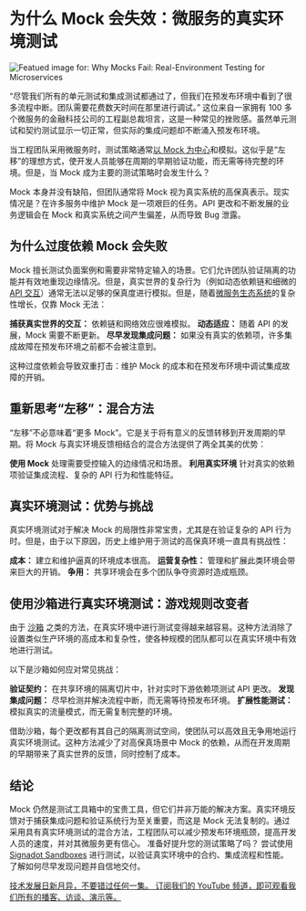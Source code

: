 # 为什么 Mock 会失效：微服务的真实环境测试

![Featued image for: Why Mocks Fail: Real-Environment Testing for Microservices](https://cdn.thenewstack.io/media/2025/01/6a6a949e-chaos-1024x576.jpg)

“尽管我们所有的单元测试和集成测试都通过了，但我们在预发布环境中看到了很多流程中断。团队需要花费数天时间在那里进行调试。” 这位来自一家拥有 100 多个微服务的金融科技公司的工程副总裁坦言，这是一种常见的挫败感。虽然单元测试和契约测试显示一切正常，但实际的集成问题却不断涌入预发布环境。

当工程团队采用微服务时，测试策略通常[以 Mock 为中心](https://thenewstack.io/the-struggle-to-test-microservices-before-merging/)和模拟。这似乎是“左移”的理想方式，使开发人员能够在周期的早期验证功能，而无需等待完整的环境。但是，当 Mock 成为主要的测试策略时会发生什么？

Mock 本身并没有缺陷，但团队通常将 Mock 视为真实系统的高保真表示。现实情况是？在许多服务中维护 Mock 是一项艰巨的任务。API 更改和不断发展的业务逻辑会在 Mock 和真实系统之间产生偏差，从而导致 Bug 泄露。

## 为什么过度依赖 Mock 会失败

Mock 擅长测试负面案例和需要非常特定输入的场景。它们允许团队验证隔离的功能并有效地重现边缘情况。但是，真实世界的复杂行为（例如动态依赖链和细微的 [API 交互](https://thenewstack.io/api-management/)）通常无法以足够的保真度进行模拟。但是，随着[微服务生态系统](https://thenewstack.io/microservices/)的复杂性增长，仅靠 Mock 无法：

**捕获真实世界的交互：** 依赖链和网络效应很难模拟。
**动态适应：** 随着 API 的发展，Mock 需要不断更新。
**尽早发现集成问题：** 如果没有真实的依赖项，许多集成故障在预发布环境之前都不会被注意到。

这种过度依赖会导致双重打击：维护 Mock 的成本和在预发布环境中调试集成故障的开销。

## 重新思考“左移”：混合方法

“左移”不必意味着“更多 Mock”。它是关于将有意义的反馈转移到开发周期的早期。将 Mock 与真实环境反馈相结合的混合方法提供了两全其美的优势：

**使用 Mock** 处理需要受控输入的边缘情况和场景。
**利用真实环境** 针对真实的依赖项验证集成流程、复杂的 API 行为和性能特征。

## 真实环境测试：优势与挑战

真实环境测试对于解决 Mock 的局限性非常宝贵，尤其是在验证复杂的 API 行为时。但是，由于以下原因，历史上维护用于测试的高保真环境一直具有挑战性：

**成本：** 建立和维护逼真的环境成本很高。
**运营复杂性：** 管理和扩展此类环境会带来巨大的开销。
**争用：** 共享环境会在多个团队争夺资源时造成瓶颈。

## 使用沙箱进行真实环境测试：游戏规则改变者

由于 [沙箱](https://thenewstack.io/shifting-testing-left-the-request-isolation-solution/) 之类的方法，在真实环境中进行测试变得越来越容易。这种方法消除了设置类似生产环境的高成本和复杂性，使各种规模的团队都可以在真实环境中有效地进行测试。

以下是沙箱如何应对常见挑战：

**验证契约：** 在共享环境的隔离切片中，针对实时下游依赖项测试 API 更改。
**发现集成问题：** 尽早检测并解决流程中断，而无需等待预发布环境。
**扩展性能测试：** 模拟真实的流量模式，而无需复制完整的环境。

借助沙箱，每个更改都有其自己的隔离测试空间，使团队可以高效且无争用地运行真实环境测试。这种方法减少了对高保真场景中 Mock 的依赖，从而在开发周期的早期带来了真实世界的反馈，同时控制了成本。

## 结论

Mock 仍然是测试工具箱中的宝贵工具，但它们并非万能的解决方案。真实环境反馈对于捕获集成问题和验证系统行为至关重要，而这是 Mock 无法复制的。通过采用具有真实环境测试的混合方法，工程团队可以减少预发布环境瓶颈，提高开发人员的速度，并对其微服务更有信心。
准备好提升您的测试策略了吗？ 尝试使用 [Signadot Sandboxes](https://signadot.com/) 进行测试，以验证真实环境中的合约、集成流程和性能。 了解如何尽早发现问题并自信地交付。

[技术发展日新月异，不要错过任何一集。 订阅我们的 YouTube 频道，即可观看我们所有的播客、访谈、演示等。](https://youtube.com/thenewstack?sub_confirmation=1)